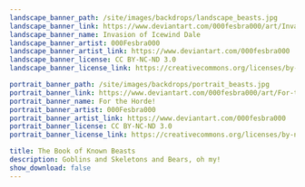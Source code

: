 ```yaml
---
landscape_banner_path: /site/images/backdrops/landscape_beasts.jpg
landscape_banner_link: https://www.deviantart.com/000fesbra000/art/Invasion-of-Icewind-Dale-805560238
landscape_banner_name: Invasion of Icewind Dale
landscape_banner_artist: 000Fesbra000
landscape_banner_artist_link: https://www.deviantart.com/000fesbra000
landscape_banner_license: CC BY-NC-ND 3.0
landscape_banner_license_link: https://creativecommons.org/licenses/by-nc-nd/3.0/

portrait_banner_path: /site/images/backdrops/portrait_beasts.jpg
portrait_banner_link: https://www.deviantart.com/000fesbra000/art/For-the-Horde-774418637
portrait_banner_name: For the Horde!
portrait_banner_artist: 000Fesbra000
portrait_banner_artist_link: https://www.deviantart.com/000fesbra000
portrait_banner_license: CC BY-NC-ND 3.0
portrait_banner_license_link: https://creativecommons.org/licenses/by-nc-nd/3.0/

title: The Book of Known Beasts
description: Goblins and Skeletons and Bears, oh my!
show_download: false
---
```

